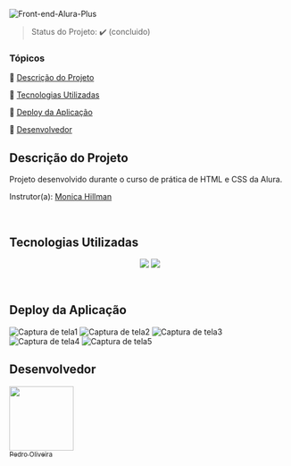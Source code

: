 ![Front-end-Alura-Plus](https://user-images.githubusercontent.com/117683583/222831883-431f843a-1978-4a85-bee3-6db82e4fa583.png)
<br>
> Status do Projeto: :heavy_check_mark: (concluido)

### Tópicos 

:small_blue_diamond: [Descrição do Projeto](#descrição-do-projeto)

:small_blue_diamond: [Tecnologias Utilizadas](#tecnologias-utilizadas)

:small_blue_diamond: [Deploy da Aplicação](#deploy-da-aplicação)

:small_blue_diamond: [Desenvolvedor](#desenvolvedor)

## Descrição do Projeto

<p align="justify">
  Projeto desenvolvido durante o curso de prática de HTML e CSS da Alura.
  
  Instrutor(a): [Monica Hillman](https://github.com/MonicaHillman)
</p>
<br>

## Tecnologias Utilizadas

<p align="center">
  <img src="https://img.shields.io/badge/HTML5-E34F26?style=for-the-badge&logo=html5&logoColor=white">
  <img src="https://img.shields.io/badge/CSS3-1572B6?style=for-the-badge&logo=css3&logoColor=white">
</p>
<br>

## Deploy da Aplicação

![Captura de tela1](https://github.com/pedrofillipes/alura-plus/assets/117683583/1267dc06-fa69-4473-960e-ee926a28ce0b)
![Captura de tela2](https://github.com/pedrofillipes/alura-plus/assets/117683583/9cebd525-6981-4a18-a8fe-eaa2182cbc5f)
![Captura de tela3](https://github.com/pedrofillipes/alura-plus/assets/117683583/59a19cdf-1691-4803-a8ea-a1ecb36ddf9e)
![Captura de tela4](https://github.com/pedrofillipes/alura-plus/assets/117683583/7bdd3d6f-e2d0-4ebc-8fc3-d698864e2d16)
![Captura de tela5](https://github.com/pedrofillipes/alura-plus/assets/117683583/7590634a-71ec-4b70-81cc-6f23e83cc69a)


## Desenvolvedor

[<img src="https://avatars.githubusercontent.com/u/117683583?s=400&u=a7f42af702bd8c10f87f21347a0c0530fe083b8e&v=4" width=115><br><sub>  Pedro Oliveira</sub>](https://github.com/pedrofillipes)
